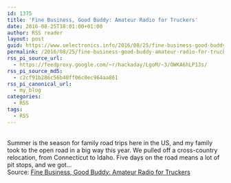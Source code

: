 ```yaml
---
id: 1375
title: 'Fine Business, Good Buddy: Amateur Radio for Truckers'
date: 2016-08-25T18:01:00+01:00
author: RSS reader
layout: post
guid: https://www.uelectronics.info/2016/08/25/fine-business-good-buddy-amateur-radio-for-truckers/
permalink: /2016/08/25/fine-business-good-buddy-amateur-radio-for-truckers/
rss_pi_source_url:
  - https://feedproxy.google.com/~r/hackaday/LgoM/~3/OWKA6hLP1Js/
rss_pi_source_md5:
  - c2cf91b286c56b40ff06c0ec964aa861
rss_pi_canonical_url:
  - my_blog
categories:
  - RSS
tags:
  - RSS
---
```

&#013;  
Summer is the season for family road trips here in the US, and my family took to the open road in a big way this year. We pulled off a cross-country relocation, from Connecticut to Idaho. Five days on the road means a lot of pit stops, and we got…&#013;  
Source: <a href="https://feedproxy.google.com/~r/hackaday/LgoM/~3/OWKA6hLP1Js/" target="_blank">Fine Business, Good Buddy: Amateur Radio for Truckers</a>